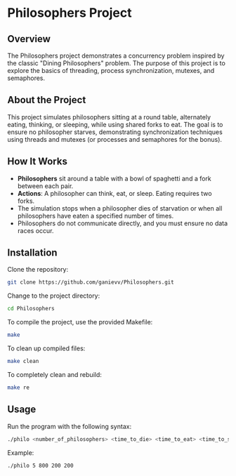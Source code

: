 # Philosophers Project

## Overview

The Philosophers project demonstrates a concurrency problem inspired by the classic "Dining Philosophers" problem. The purpose of this project is to explore the basics of threading, process synchronization, mutexes, and semaphores.

## About the Project

This project simulates philosophers sitting at a round table, alternately eating, thinking, or sleeping, while using shared forks to eat. The goal is to ensure no philosopher starves, demonstrating synchronization techniques using threads and mutexes (or processes and semaphores for the bonus).

## How It Works

- **Philosophers** sit around a table with a bowl of spaghetti and a fork between each pair.
- **Actions**: A philosopher can think, eat, or sleep. Eating requires two forks.
- The simulation stops when a philosopher dies of starvation or when all philosophers have eaten a specified number of times.
- Philosophers do not communicate directly, and you must ensure no data races occur.

## Installation

Clone the repository:
   ```bash
   git clone https://github.com/ganievv/Philosophers.git
   ```
Change to the project directory:
   ```bash
   cd Philosophers
   ```

To compile the project, use the provided Makefile:
```bash
make
```

To clean up compiled files:
```bash
make clean
```

To completely clean and rebuild:
```bash
make re
```

## Usage

Run the program with the following syntax:
```bash
./philo <number_of_philosophers> <time_to_die> <time_to_eat> <time_to_sleep> [number_of_times_each_philosopher_must_eat]
```

Example:
```bash
./philo 5 800 200 200
```
